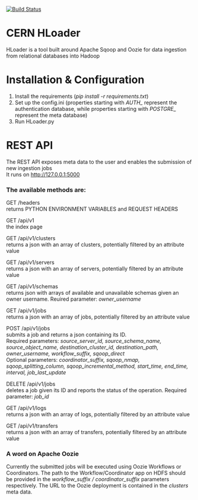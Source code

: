 [![Build Status](https://travis-ci.org/cerndb/hloader.svg?branch=master)](https://travis-ci.org/cerndb/hloader)

# CERN HLoader
HLoader is a tool built around Apache Sqoop and Oozie for data ingestion from relational databases into Hadoop

# Installation & Configuration

1. Install the requirements (*pip install -r requirements.txt*)
2. Set up the config.ini (properties starting with *AUTH_* represent the authentication database, while properties starting with *POSTGRE_* represent the meta database)
3. Run HLoader.py

# REST API

The REST API exposes meta data to the user and enables the submission of new ingestion jobs <br>
It runs on http://127.0.0.1:5000 <br>

### The available methods are:

GET /headers<br>
returns PYTHON ENVIRONMENT VARIABLES and REQUEST HEADERS

GET /api/v1<br>
the index page

GET /api/v1/clusters<br>
returns a json with an array of clusters, potentially filtered by an attribute value

GET /api/v1/servers<br>
returns a json with an array of servers, potentially filtered by an attribute value

GET /api/v1/schemas<br>
returns json with arrays of available and unavailable schemas given an owner username. Reuired parameter: *owner_username*

GET /api/v1/jobs<br>
returns a json with an array of jobs, potentially filtered by an attribute value

POST /api/v1/jobs<br>
submits a job and returns a json containing its ID. <br>
Required parameters: *source_server_id, source_schema_name, source_object_name, destination_cluster_id, destination_path, owner_username, workflow_suffix, sqoop_direct* <br>
Optional parameters: *coordinator_suffix, sqoop_nmap, sqoop_splitting_column, sqoop_incremental_method, start_time, end_time, interval, job_last_update*

DELETE /api/v1/jobs<br>
deletes a job given its ID and reports the status of the operation. Required parameter: *job_id*

GET /api/v1/logs<br>
returns a json with an array of logs, potentially filtered by an attribute value

GET /api/v1/transfers<br>
returns a json with an array of transfers, potentially filtered by an attribute value

### A word on Apache Oozie

Currently the submitted jobs will be executed using Oozie Workflows or Coordinators. The path to the Workflow/Coordinator app on HDFS should be provided in the *workflow_suffix / coordinator_suffix* parameters respectively. The URL to the Oozie deployment is contained in the *clusters* meta data.
